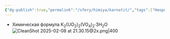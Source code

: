 ```yaml
---
{"dg-publish":true,"permalink":"/sfery/himiya/karnotit/","tags":["Неорганика"]}
---
```


- Химическая формула K<sub>2</sub>(UO<sub>2</sub>)<sub>2</sub>(VO<sub>4</sub>)<sub>2</sub>·3H<sub>2</sub>O
![CleanShot 2025-02-08 at 21.30.15@2x.png|400](/img/user/%D0%90%D1%80%D1%85%D0%B8%D0%B2/%D0%9A%D1%8D%D1%88/CleanShot%202025-02-08%20at%2021.30.15@2x.png)